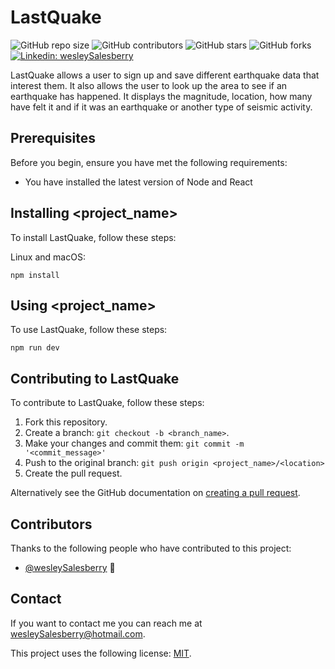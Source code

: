 # LastQuake

<!--- These are examples. See https://shields.io for others or to customize this set of shields. You might want to include dependencies, project status and licence info here --->
![GitHub repo size](https://img.shields.io/github/repo-size/:wesleySalesberry/lastquake)
![GitHub contributors](https://img.shields.io/github/contributors/:wesleySalesberry/lastquake)
![GitHub stars](https://img.shields.io/github/stars/:wesleySalesberry/lastquake?style=social)
![GitHub forks](https://img.shields.io/github/forks/:wesleySalesberry/lastquake?style=social)
[![Linkedin: wesleySalesberry](https://img.shields.io/badge/-wesleySalesberry-black?style=flat-square&logo=Linkedin&logoColor=white&link=https://www.linkedin.com/in/wessalesberry/)](https://www.linkedin.com/in/wessalesberry/)

LastQuake allows a user to sign up and save different earthquake data that interest them. It also allows the user to look up the area to see if an earthquake has happened. It displays the magnitude, location, how many have felt it and if it was an earthquake or another type of seismic activity.


## Prerequisites

Before you begin, ensure you have met the following requirements:
<!--- These are just example requirements. Add, duplicate or remove as required --->
* You have installed the latest version of Node and React


## Installing <project_name>

To install LastQuake, follow these steps:

Linux and macOS:
```
npm install
```

## Using <project_name>

To use LastQuake, follow these steps:

```
npm run dev
```

## Contributing to LastQuake
<!--- If your README is long or you have some specific process or steps you want contributors to follow, consider creating a separate CONTRIBUTING.md file--->
To contribute to LastQuake, follow these steps:

1. Fork this repository.
2. Create a branch: `git checkout -b <branch_name>`.
3. Make your changes and commit them: `git commit -m '<commit_message>'`
4. Push to the original branch: `git push origin <project_name>/<location>`
5. Create the pull request.

Alternatively see the GitHub documentation on [creating a pull request](https://help.github.com/en/github/collaborating-with-issues-and-pull-requests/creating-a-pull-request).

## Contributors

Thanks to the following people who have contributed to this project:

* [@wesleySalesberry](https://github.com/swesleySalesberry) 📖


## Contact

If you want to contact me you can reach me at wesleySalesberry@hotmail.com.


This project uses the following license: [MIT](<link>).
